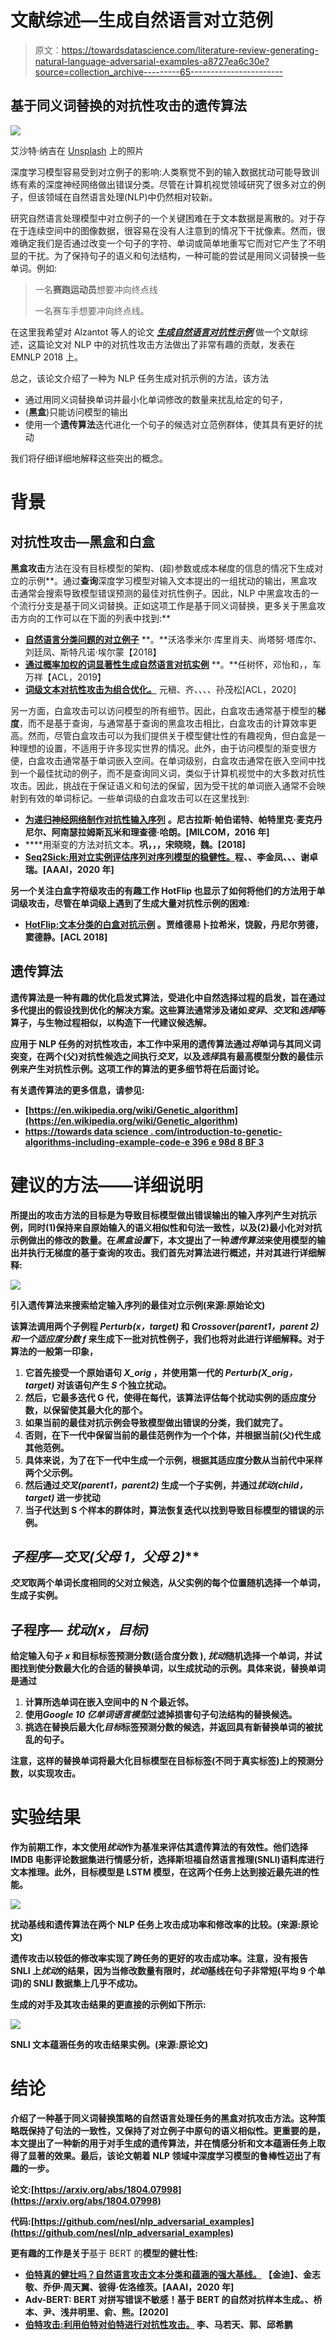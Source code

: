 # 文献综述—生成自然语言对立范例

> 原文：<https://towardsdatascience.com/literature-review-generating-natural-language-adversarial-examples-a8727ea6c30e?source=collection_archive---------65----------------------->

## 基于同义词替换的对抗性攻击的遗传算法

![](img/9bfcdc4bb8a9bfb4eaa4286c78ce4f8c.png)

艾沙特·纳吉在 [Unsplash](/s/photos/free?utm_source=unsplash&utm_medium=referral&utm_content=creditCopyText) 上的照片

深度学习模型容易受到对立例子的影响:人类察觉不到的输入数据扰动可能导致训练有素的深度神经网络做出错误分类。尽管在计算机视觉领域研究了很多对立的例子，但该领域在自然语言处理(NLP)中仍然相对较新。

研究自然语言处理模型中对立例子的一个关键困难在于文本数据是离散的。对于存在于连续空间中的图像数据，很容易在没有人注意到的情况下干扰像素。然而，很难确定我们是否通过改变一个句子的字符、单词或简单地重写它而对它产生了不明显的干扰。为了保持句子的语义和句法结构，一种可能的尝试是用同义词替换一些单词。例如:

> 一名**赛跑运动员**想要冲向终点线
> 
> 一名赛车手想要冲向终点线。

在这里我希望对 Alzantot 等人的论文 [***生成自然语言对抗性示例***](https://arxiv.org/pdf/1804.07998.pdf) 做一个文献综述，这篇论文对 NLP 中的对抗性攻击方法做出了非常有趣的贡献，发表在 EMNLP 2018 上。

总之，该论文介绍了一种为 NLP 任务生成对抗示例的方法，该方法

*   通过用同义词替换单词并最小化单词修改的数量来扰乱给定的句子，
*   (**黑盒**)只能访问模型的输出
*   使用一个**遗传算法**迭代进化一个句子的候选对立范例群体，使其具有更好的扰动

我们将仔细详细地解释这些突出的概念。

# 背景

## 对抗性攻击—黑盒和白盒

**黑盒攻击**方法在没有目标模型的架构、(超)参数或成本梯度的信息的情况下生成对立的示例**。通过**查询**深度学习模型对输入文本提出的一组扰动的输出，黑盒攻击通常会搜索导致模型错误预测的最佳对抗性例子。因此，NLP 中黑盒攻击的一个流行分支是基于同义词替换。正如这项工作是基于同义词替换，更多关于黑盒攻击方向的工作可以在下面的列表中找到:**

*   [**自然语言分类问题的对立例子**](https://openreview.net/pdf?id=r1QZ3zbAZ) **。**沃洛季米尔·库里肖夫、尚塔努·塔库尔、刘廷凤、斯特凡诺·埃尔蒙【2018】
*   [**通过概率加权的词显著性生成自然语言对抗实例**](https://www.aclweb.org/anthology/P19-1103.pdf) **。**任树怀，邓怡和，，车万祥【ACL，2019】
*   [**词级文本对抗性攻击为组合优化。**](https://arxiv.org/pdf/1910.12196.pdf) 元稹、齐、、、、孙茂松[ACL，2020]

另一方面，白盒攻击可以访问模型的所有细节。因此，白盒攻击通常基于模型的**梯度**，而不是基于查询，与通常基于查询的黑盒攻击相比，白盒攻击的计算效率更高。然而，尽管白盒攻击可以为我们提供关于模型健壮性的有趣视角，但白盒是一种理想的设置，不适用于许多现实世界的情况。此外，由于访问模型的渐变很方便，白盒攻击通常基于单词嵌入空间。在单词级别，白盒攻击通常在嵌入空间中找到一个最佳扰动的例子，而不是查询同义词，类似于计算机视觉中的大多数对抗性攻击。因此，挑战在于保证语义和句法的保留，因为受干扰的单词嵌入通常不会映射到有效的单词标记。一些单词级的白盒攻击可以在这里找到:

*   [**为递归神经网络制作对抗性输入序列**](https://ieeexplore.ieee.org/document/7795300) **。尼古拉斯·帕伯诺特、帕特里克·麦克丹尼尔、阿南瑟拉姆斯瓦米和理查德·哈朗。[MILCOM，2016 年]**
*   [](https://arxiv.org/abs/1801.07175)****用渐变的方法对抗文本。**巩，，，宋晓晓，魏。[2018]**
*   **[**Seq2Sick:用对立实例评估序列对序列模型的稳健性**。](https://arxiv.org/abs/1803.01128)程、、李金凤、、、谢卓瑞。[AAAI，2020 年]**

**另一个关注白盒字符级攻击的有趣工作 HotFlip 也显示了如何将他们的方法用于单词级攻击，尽管在单词级上遇到了生成大量对抗性示例的困难:**

*   **[**HotFlip:文本分类的白盒对抗示例**](https://www.aclweb.org/anthology/P18-2006.pdf) 。贾维德易卜拉希米，饶毅，丹尼尔劳德，窦德静。[ACL 2018]**

## **遗传算法**

**遗传算法是一种有趣的优化启发式算法，受进化中自然选择过程的启发，旨在通过多代提出的假设找到优化的解决方案。这些算法通常涉及诸如*变异*、*交叉*和*选择*等算子，与生物过程相似，以构造下一代建议候选解。**

**应用于 NLP 任务的对抗性攻击，本工作中采用的遗传算法通过*将*单词与其同义词突变，在两个(父)对抗性候选之间执行*交叉*，以及*选择*具有最高模型分数的最佳示例来产生对抗性示例。这项工作的算法的更多细节将在后面讨论。**

**有关遗传算法的更多信息，请参见:**

*   **[https://en.wikipedia.org/wiki/Genetic_algorithm](https://en.wikipedia.org/wiki/Genetic_algorithm)**
*   **[https://towards data science . com/introduction-to-genetic-algorithms-including-example-code-e 396 e 98d 8 BF 3](/introduction-to-genetic-algorithms-including-example-code-e396e98d8bf3)**

# **建议的方法——详细说明**

**所提出的攻击方法的目标是为导致目标模型做出错误输出的输入序列产生对抗示例，同时(1)保持来自原始输入的语义相似性和句法一致性，以及(2)最小化对对抗示例做出的修改的数量。在*黑盒设置*下，本文提出了一种*遗传算法*来使用模型的输出并执行无梯度的基于查询的攻击。我们首先对算法进行概述，并对其进行详细解释:**

**![](img/572720cfcd729d556fdf4163c4a5594f.png)**

**引入遗传算法来搜索给定输入序列的最佳对立示例(来源:原始论文)**

**该算法调用两个子例程 *Perturb(x，target)* 和 *Crossover(parent1，parent 2)*和一个*适应度分数 f* 来生成下一批对抗性例子，我们也将对此进行详细解释。对于算法的一般第一印象，**

1.  **它首先接受一个原始语句 *X_orig* ，并使用第一代的 *Perturb(X_orig，target)* 对该语句产生 *S* 个独立扰动。**
2.  **然后，它最多迭代 G 代，使得在每代，该算法评估每个扰动实例的适应度分数，以保留使其最大化的那个。**
3.  **如果当前的最佳对抗示例会导致模型做出错误的分类，我们就完了。**
4.  **否则，在下一代中保留当前的最佳范例作为一个个体，并根据当前(父)代生成其他范例。**
5.  **具体来说，为了在下一代中生成一个示例，根据其适应度分数从当前代中采样两个父示例。**
6.  **然后通过*交叉(parent1，parent2)* 生成一个子实例，并通过*扰动(child，target)* 进一步扰动**
7.  **当子代达到 S 个样本的群体时，算法恢复迭代以找到导致目标模型的错误的示例。**

## **子程序—交叉*(父母 1，父母 2)***

***交叉*取两个单词长度相同的父对立候选，从父实例的每个位置随机选择一个单词，生成子实例。**

## **子程序— *扰动(x，目标)***

**给定输入句子 *x* 和目标标签预测分数(**适合度分数** ), *扰动*随机选择一个单词，并试图找到使分数最大化的合适的替换单词，以生成扰动的示例。具体来说，替换单词是通过**

1.  **计算所选单词在嵌入空间中的 N 个最近邻。**
2.  **使用*Google 10 亿单词语言模型*过滤掉损害句子句法结构的替换候选。**
3.  **挑选在替换后最大化*目标*标签预测分数的候选，并返回具有新替换单词的被扰乱的句子。**

**注意，这样的替换单词将最大化目标模型在目标标签(不同于真实标签)上的预测分数，以实现攻击。**

# **实验结果**

**作为前期工作，本文使用*扰动*作为基准来评估其遗传算法的有效性。他们选择 IMDB 电影评论数据集进行情感分析，选择斯坦福自然语言推理(SNLI)语料库进行文本推理。此外，目标模型是 LSTM 模型，在这两个任务上达到接近最先进的性能。**

**![](img/25f80fbc72695e2ee7f88246f4ab5b27.png)**

**扰动基线和遗传算法在两个 NLP 任务上攻击成功率和修改率的比较。(来源:原论文)**

**遗传攻击以较低的修改率实现了跨任务的更好的攻击成功率。注意，没有报告 SNLI 上*扰动*的结果，因为当修改数量有限时，*扰动*基线在句子非常短(平均 9 个单词)的 SNLI 数据集上几乎不成功。**

**生成的对手及其攻击结果的更直接的示例如下所示:**

**![](img/328f7a6ce2bb24fa17a04ddbef5e8a0c.png)**

**SNLI 文本蕴涵任务的攻击结果实例。(来源:原论文)**

# ****结论****

**介绍了一种基于同义词替换策略的自然语言处理任务的黑盒对抗攻击方法。这种策略既保持了句法的一致性，又保持了对立例子中原句的语义相似性。更重要的是，本文提出了一种新的用于对手生成的遗传算法，并在情感分析和文本蕴涵任务上取得了显著的效果。最后，该论文朝着 NLP 领域中深度学习模型的鲁棒性迈出了有趣的一步。**

**论文:[https://arxiv.org/abs/1804.07998](https://arxiv.org/abs/1804.07998)**

**代码:[https://github.com/nesl/nlp_adversarial_examples](https://github.com/nesl/nlp_adversarial_examples)**

**更有趣的工作是关于**基于 BERT 的**模型的健壮性:**

*   **[**伯特真的健壮吗？自然语言攻击文本分类和蕴涵的强大基线。**](https://arxiv.org/pdf/1907.11932v4.pdf) 【金迪】、金志敬、乔伊·周天翼、彼得·佐洛维茨。[AAAI，2020 年]**
*   **Adv-BERT: BERT 对拼写错误不敏感！基于 BERT 的自然对抗样本生成。、桥本、尹、浅井明里、俞、熊。[2020]**
*   **[**伯特攻击:利用伯特对伯特进行对抗性攻击。**](https://arxiv.org/pdf/2004.09984.pdf) 李、马若天、郭、邱希鹏**